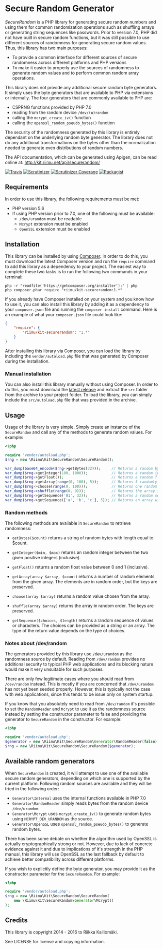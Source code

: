 # Secure Random Generator #

*SecureRandom* is a PHP library for generating secure random numbers and using
them for common randomization operations such as shuffling arrays or generating
string sequences like passwords. Prior to version 7.0, PHP did not have built in
secure random functions, but it was still possible to use different sources of
randomness for generating secure random values. Thus, this library has two main
purposes:

  * To provide a common interface for different sources of secure randomness
    across different platforms and PHP versions
  * To make it easier to properly use the sources of randomness to generate
    random values and to perform common random array operations.

This library does not provide any additional secure random byte generators. It
simply uses the byte generators that are available to PHP via extensions or
internally. The four generators that are commonly available to PHP are:

  * CSPRNG functions provided by PHP 7.0
  * reading from the random device `/dev/(u)random`
  * calling the `mcrypt_create_iv()` function
  * calling the `openssl_random_pseudo_bytes()` function

The security of the randomness generated by this library is entirely dependant
on the underlying random byte generator. The library does not do any additional
transformations on the bytes other than the normalization needed to generate
even distributions of random numbers.

The API documentation, which can be generated using Apigen, can be read online
at: http://kit.riimu.net/api/securerandom/

[![Travis](https://img.shields.io/travis/Riimu/Kit-SecureRandom.svg?style=flat-square)](https://travis-ci.org/Riimu/Kit-SecureRandom)
[![Scrutinizer](https://img.shields.io/scrutinizer/g/Riimu/Kit-SecureRandom.svg?style=flat-square)](https://scrutinizer-ci.com/g/Riimu/Kit-SecureRandom/)
[![Scrutinizer Coverage](https://img.shields.io/scrutinizer/coverage/g/Riimu/Kit-SecureRandom.svg?style=flat-square)](https://scrutinizer-ci.com/g/Riimu/Kit-SecureRandom/)
[![Packagist](https://img.shields.io/packagist/v/riimu/kit-securerandom.svg?style=flat-square)](https://packagist.org/packages/riimu/kit-securerandom)

## Requirements ##

In order to use this library, the following requirements must be met:

  * PHP version 5.6
  * If using PHP version prior to 7.0, one of the following must be available:
    * `/dev/urandom` must be readable
    * `Mcrypt` extension must be enabled
    * `OpenSSL` extension must be enabled

## Installation ##

This library can be installed by using [Composer](http://getcomposer.org/). In
order to do this, you must download the latest Composer version and run the
`require` command to add this library as a dependency to your project. The
easiest way to complete these two tasks is to run the following two commands
in your terminal:

```
php -r "readfile('https://getcomposer.org/installer');" | php
php composer.phar require "riimu/kit-securerandom:1.*"
```

If you already have Composer installed on your system and you know how to use
it, you can also install this library by adding it as a dependency to your
`composer.json` file and running the `composer install` command. Here is an
example of what your `composer.json` file could look like:

```json
{
    "require": {
        "riimu/kit-securerandom": "1.*"
    }
}
```

After installing this library via Composer, you can load the library by
including the `vendor/autoload.php` file that was generated by Composer during
the installation.

### Manual installation ###

You can also install this library manually without using Composer. In order to
do this, you must download the [latest release](https://github.com/Riimu/Kit-SecureRandom/releases/latest)
and extract the `src` folder from the archive to your project folder. To load
the library, you can simply include the `src/autoload.php` file that was
provided in the archive.

## Usage ##

Usage of the library is very simple. Simply create an instance of the
`SecureRandom` and call any of the methods to generate random values. For
example:

```php
<?php

require 'vendor/autoload.php';
$rng = new \Riimu\Kit\SecureRandom\SecureRandom();

var_dump(base64_encode($rng->getBytes(32)));     // Returns a random byte string
var_dump($rng->getInteger(100, 1000));           // Returns a random integer between 100 and 1000
var_dump($rng->getFloat());                      // Returns a random float between 0 and 1
var_dump($rng->getArray(range(0, 100), 5));      // Returns 5 randomly selected elements from the array
var_dump($rng->choose(range(0, 100)));           // Returns one randomly chosen value from the array
var_dump($rng->shuffle(range(0, 9)));            // Returns the array in random order
var_dump($rng->getSequence('01', 32));           // Returns a random sequence of 0s and 1s with length of 32
var_dump($rng->getSequence(['a', 'b', 'c'], 5)); // Returns an array with 5 elements randomly chosen from 'a', 'b', and 'c'
```

### Random methods ###

The following methods are available in `SecureRandom` to retrieve randomness:

  * `getBytes($count)` returns a string of random bytes with length equal to
    $count.

  * `getInteger($min, $max)` returns an random integer between the two given
    positive integers (inclusive).

  * `getFloat()` returns a random float value between 0 and 1 (inclusive).

  * `getArray(array $array, $count)` returns a number of random elements from
    the given array. The elements are in random order, but the keys are
    preserved.

  * `choose(array $array)` returns a random value chosen from the array.

  * `shuffle(array $array)` returns the array in random order. The keys are
    preserved.

  * `getSequence($choices, $length)` returns a random sequence of values or
    characters. The choices can be provided as a string or an array. The type of
    the return value depends on the type of choices.

### Notes about /dev/random ###

The generators provided by this library use `/dev/urandom` as the randomness
source by default. Reading from `/dev/random` provides no additional security
to typical PHP web applications and its blocking nature would make it very
unsuitable for such purposes.

There are only few legitimate cases where you should read from `/dev/random`
instead. This is mostly if you are concerned that `/dev/urandom` has not yet
been seeded properly. However, this is typically not the case with web
applications, since this tends to be issue only on system startup.

If you know that you absolutely need to read from `/dev/random` it's possible
to set the `RandomReader` and `Mcrypt` to use it as the randomness source
instead by setting the constructor parameter to false and providing the
generator to `SecureRandom` in the constructor. For example:

```php
<?php

require 'vendor/autoload.php';
$generator = new \Riimu\Kit\SecureRandom\Generator\RandomReader(false);
$rng = new \Riimu\Kit\SecureRandom\SecureRandom($generator);
```

## Available random generators ##

When `SecureRandom` is created, it will attempt to use one of the available
secure random generators, depending on which one is supported by the current
platform. Following random sources are available and they will be tried in the
following order:

  * `Generator\Internal` uses the internal functions available in PHP 7.0
  * `Generator\RandomReader` simply reads bytes from the random device
    `/dev/urandom`
  * `Generator\Mcrypt` uses `mcrypt_create_iv()` to generate random bytes using
    `MCRYPT_DEV_URANDOM` as the source.
  * `Generator\OpenSSL` uses `openssl_random_pseudo_bytes()` to generate random
    bytes.

There has been some debate on whether the algorithm used by OpenSSL is actually
cryptographically strong or not. However, due to lack of concrete evidence
against it and due to implications of it's strength in the PHP manual, this
library will use OpenSSL as the last fallback by default to achieve better
compatibility across different platforms.

If you wish to explicitly define the byte generator, you may provide it as the
constructor parameter for the `SecureRandom`. For example:

```php
<?php

require 'vendor/autoload.php';
$rng = new \Riimu\Kit\SecureRandom\SecureRandom(
    new \Riimu\Kit\SecureRandom\Generator\Mcrypt()
);
```

## Credits ##

This library is copyright 2014 - 2016 to Riikka Kalliomäki.

See LICENSE for license and copying information.
